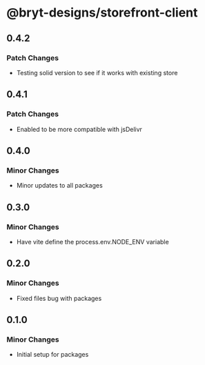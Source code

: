 # @bryt-designs/storefront-client

## 0.4.2

### Patch Changes

- Testing solid version to see if it works with existing store

## 0.4.1

### Patch Changes

- Enabled to be more compatible with jsDelivr

## 0.4.0

### Minor Changes

- Minor updates to all packages

## 0.3.0

### Minor Changes

- Have vite define the process.env.NODE_ENV variable

## 0.2.0

### Minor Changes

- Fixed files bug with packages

## 0.1.0

### Minor Changes

- Initial setup for packages
